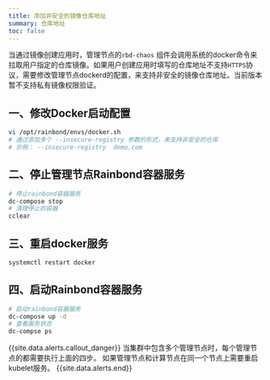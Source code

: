 ```yaml
---
title: 添加非安全的镜像仓库地址
summary: 仓库地址
toc: false
---
```


当通过镜像创建应用时，管理节点的`rbd-chaos` 组件会调用系统的docker命令来拉取用户指定的仓库镜像。如果用户创建应用时填写的仓库地址不支持`HTTPS`协议，需要修改管理节点dockerd的配置，来支持非安全的镜像仓库地址。当前版本暂不支持私有镜像权限验证。

## 一、修改Docker启动配置

```bash
vi /opt/rainbond/envs/docker.sh
# 通过添加多个 --insecure-registry 参数的形式，来支持非安全的仓库
# 示例： --insecure-registry  demo.com
```


## 二、停止管理节点Rainbond容器服务

```bash
# 停止rainbond容器服务
dc-compose stop
# 清理停止的容器
cclear
```


## 三、重启docker服务

```bash
systemctl restart docker
```

## 四、启动Rainbond容器服务

```bash
# 启动rainbond容器服务
dc-compose up -d
# 查看服务状态
dc-compse ps
```

{{site.data.alerts.callout_danger}}
当集群中包含多个管理节点时，每个管理节点的都需要执行上面的四步。
如果管理节点和计算节点在同一个节点上需要重启kubelet服务。
{{site.data.alerts.end}}


